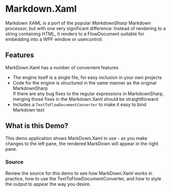 ﻿# Markdown.Xaml #

Markdown XAML is a port of the popular *MarkdownSharp* Markdown processor, but 
with one very significant difference: Instead of rendering to a string 
containing HTML, it renders to a FlowDocument suitable for embedding into a 
WPF window or usercontrol.

## Features ##

MarkDown.Xaml has a number of convenient features

* The engine itself is a single file, for easy inclusion in your own projects
* Code for the engine is structured in the same manner as the original MarkdownSharp  
If there are any bug fixes to the regular expressions in MarkdownSharp, merging those fixes in the Markdown.Xaml should be straightforward
* Includes a `TextToFlowDocumentConverter` to make it easy to bind Markdown text

## What is this Demo? ##

This demo application shows MarkDown.Xaml in use - as you make changes to the 
left pane, the rendered MarkDown will appear in the right pane.

### Source ###

Review the source for this demo to see how MarkDown.Xaml works in practice, how to use the TextToFlowDocumentConverter,
and how to style the output to appear the way you desire.


